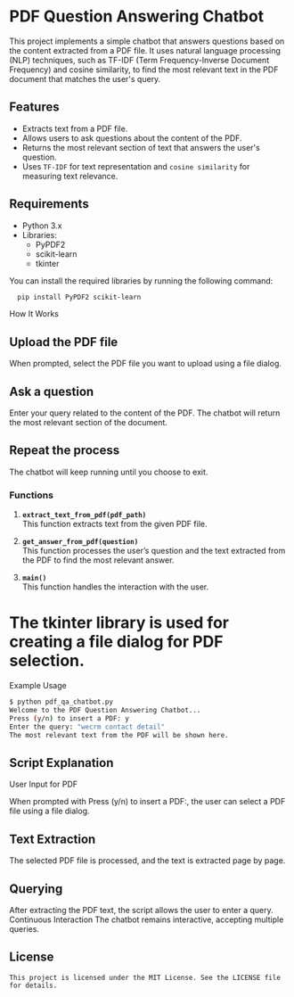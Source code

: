 # PDF Question Answering Chatbot

This project implements a simple chatbot that answers questions based on the content extracted from a PDF file. It uses natural language processing (NLP) techniques, such as TF-IDF (Term Frequency-Inverse Document Frequency) and cosine similarity, to find the most relevant text in the PDF document that matches the user's query.

## Features

- Extracts text from a PDF file.
- Allows users to ask questions about the content of the PDF.
- Returns the most relevant section of text that answers the user's question.
- Uses `TF-IDF` for text representation and `cosine similarity` for measuring text relevance.

## Requirements

- Python 3.x
- Libraries:
  - PyPDF2
  - scikit-learn
  - tkinter

You can install the required libraries by running the following command:

  ```bash
    pip install PyPDF2 scikit-learn
  ```
How It Works

## Upload the PDF file
When prompted, select the PDF file you want to upload using a file dialog.

## Ask a question
Enter your query related to the content of the PDF. The chatbot will return the most relevant section of the document.

## Repeat the process
The chatbot will keep running until you choose to exit.


### Functions

1. **`extract_text_from_pdf(pdf_path)`**  
   This function extracts text from the given PDF file.

2. **`get_answer_from_pdf(question)`**  
   This function processes the user’s question and the text extracted from the PDF to find the most relevant answer.

3. **`main()`**  
   This function handles the interaction with the user.


# The tkinter library is used for creating a file dialog for PDF selection.
Example Usage
```bash
$ python pdf_qa_chatbot.py
Welcome to the PDF Question Answering Chatbot...
Press (y/n) to insert a PDF: y
Enter the query: "wecrm contact detail"
The most relevant text from the PDF will be shown here.
```
## Script Explanation
User Input for PDF

When prompted with Press (y/n) to insert a PDF:, the user can select a PDF file using a file dialog.
## Text Extraction

The selected PDF file is processed, and the text is extracted page by page.
## Querying

After extracting the PDF text, the script allows the user to enter a query.
Continuous Interaction
The chatbot remains interactive, accepting multiple queries.
## License
```
This project is licensed under the MIT License. See the LICENSE file for details.
